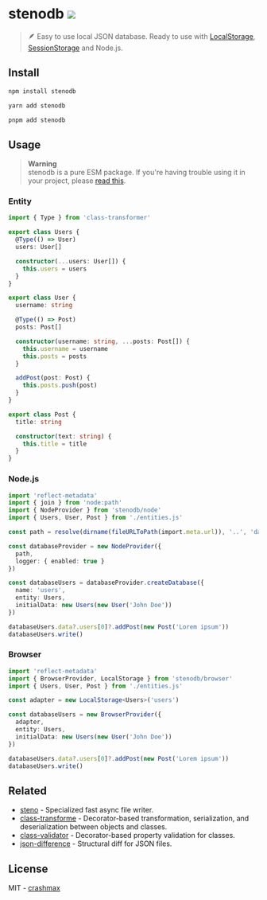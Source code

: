 # stenodb [![](https://img.shields.io/npm/v/stenodb)](https://www.npmjs.org/package/stenodb)

> 🪶 Easy to use local JSON database. Ready to use with [LocalStorage](https://developer.mozilla.org/ru/docs/Web/API/Window/localStorage), [SessionStorage](https://developer.mozilla.org/ru/docs/Web/API/Window/sessionStorage) and Node.js.

## Install

```sh
npm install stenodb
```

```sh
yarn add stenodb
```

```sh
pnpm add stenodb
```

## Usage

> **Warning**\
> stenodb is a pure ESM package. If you're having trouble using it in your project, please [read this](https://gist.github.com/sindresorhus/a39789f98801d908bbc7ff3ecc99d99c).


### Entity
```typescript
import { Type } from 'class-transformer'

export class Users {
  @Type(() => User)
  users: User[]

  constructor(...users: User[]) {
    this.users = users
  }
}

export class User {
  username: string

  @Type(() => Post)
  posts: Post[]

  constructor(username: string, ...posts: Post[]) {
    this.username = username
    this.posts = posts
  }

  addPost(post: Post) {
    this.posts.push(post)
  }
}

export class Post {
  title: string

  constructor(text: string) {
    this.title = title
  }
}
```

### Node.js

```typescript
import 'reflect-metadata'
import { join } from 'node:path'
import { NodeProvider } from 'stenodb/node'
import { Users, User, Post } from './entities.js'

const path = resolve(dirname(fileURLToPath(import.meta.url)), '..', 'database')

const databaseProvider = new NodeProvider({
  path,
  logger: { enabled: true }
})

const databaseUsers = databaseProvider.createDatabase({
  name: 'users',
  entity: Users,
  initialData: new Users(new User('John Doe'))
})

databaseUsers.data?.users[0]?.addPost(new Post('Lorem ipsum'))
databaseUsers.write()
```

### Browser
```typescript
import 'reflect-metadata'
import { BrowserProvider, LocalStorage } from 'stenodb/browser'
import { Users, User, Post } from './entities.js'

const adapter = new LocalStorage<Users>('users')

const databaseUsers = new BrowserProvider({
  adapter,
  entity: Users,
  initialData: new Users(new User('John Doe'))
})

databaseUsers.data?.users[0]?.addPost(new Post('Lorem ipsum'))
databaseUsers.write()
```

## Related

- [steno](https://github.com/typicode/steno) - Specialized fast async file writer.
- [class-transforme](https://github.com/typestack/class-transformer) - Decorator-based transformation, serialization, and deserialization between objects and classes.
- [class-validator](https://github.com/typestack/class-validator) - Decorator-based property validation for classes.
- [json-difference](https://github.com/andreyvit/json-diff) - Structural diff for JSON files.

## License

MIT - [crashmax](https://github.com/crashmax-dev)
